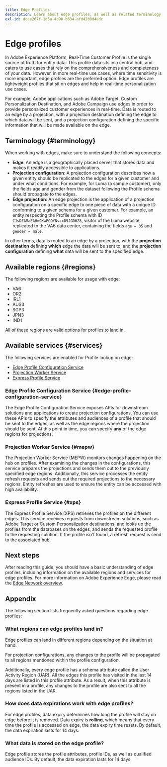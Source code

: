 ```yaml
---
title: Edge Profiles
description: Learn about edge profiles, as well as related terminology, available regions for edge profiles, as well as available services for edge profiles.
exl-id: dcae267f-1d5a-4e90-b634-afd42b0d4edc
---
```

# Edge profiles

In Adobe Experience Platform, Real-Time Customer Profile is the single source of truth for entity data. This profile data sits in a central hub, and caters to use cases that rely on the comprehensiveness and completeness of your data. However, in more real-time use cases, where time sensitivity is more important, edge profiles are the preferred option. Edge profiles are lightweight profiles that sit on edges and help in real-time personalization use cases. 

For example, Adobe applications such as Adobe Target, Custom Personalization Destination, and Adobe Campaign use edges in order to provide personalized customer experiences in real-time. Data is routed to an edge by a projection, with a projection destination defining the edge to which data will be sent, and a projection configuration defining the specific information that will be made available on the edge. 

## Terminology {#terminology}

When working with edges, make sure to understand the following concepts:

- **Edge**: An edge is a geographically placed server that stores data and makes it readily accessible to applications.
- **Projection configuration**: A projection configuration describes how a given entity should be replicated to the edges for a given customer and under what conditions. For example, for Luma (a sample customer), only the fields age and gender from the dataset following the Profile schema should propagate to the edges.
- **Edge projection**: An edge projection is the application of a projection configuration on a specific edge to one piece of data with a unique ID conforming to a given schema for a given customer. For example, an entity respecting the Profile schema with ID `CJsDEAMaEAHmCKwPCQYNvzxD9JGDHZ8`, visitor of the Luma website, replicated to the VA6 data center, containing the fields `age = 35` and `gender = male`.

In other terms, data is routed to an edge by a projection, with the **projection destination** defining **which** edge the data will be sent to, and the **projection configuration** defining **what** data will be sent to the specified edge.

## Available regions {#regions}

The following regions are available for usage with edge:

- VA6
- OR2
- IRL1
- AUS3
- SGP3
- JPN3
- IND1

All of these regions are valid options for profiles to land in. 

## Available services {#services}

The following services are enabled for Profile lookup on edge:

- [Edge Profile Configuration Service](#edge-profile-configuration-service)
- [Projection Worker Service](#mepw)
- [Express Profile Service](#xps)

### Edge Profile Configuration Service {#edge-profile-configuration-service}

The Edge Profile Configuration Service exposes APIs for downstream solutions and applications to create projection configurations. You can use these APIs to specify the attributes and audiences of a profile that should be sent to the edges, as well as the edge regions where the projection should be sent. At this point in time, you can specify **any** of the edge regions for projections.

### Projection Worker Service {#mepw}

The Projection Worker Service (MEPW) monitors changes happening on the hub on profiles. After examining the changes in the configurations, this service prepares the projections and sends them out to the previously specified edge regions. Additionally, this service processes the entity refresh requests and sends out the required projections to the necessary regions. Entity refreshes are used to ensure the entity can be accessed with high availability.

### Express Profile Service {#xps}

The Express Profile Service (XPS) retrieves the profiles on the different edges. This service receives requests from downstream solutions, such as Adobe Target or Custom Personalization destinations, and looks up the profiles from the databases on the edges, and sends the requested profile to the requesting solution. If the profile isn't found, a refresh request is send to the associated hub.

## Next steps

After reading this guide, you should have a basic understanding of edge profiles, including information on the available regions and services for edge profiles. For more information on Adobe Experience Edge, please read the [Edge Network overview](../web-sdk/home.md#edge-network).

## Appendix

The following section lists frequently asked questions regarding edge profiles:

### What regions can edge profiles land in?

Edge profiles can land in different regions depending on the situation at hand.

For projection configurations, any changes to the profile will be propagated to all regions mentioned within the profile configuration.

Additionally, every edge profile has a schema attribute called the User Activity Region (UAR). All the edges this profile has visited in the last 14 days are listed in this profile attribute. As a result, when this attribute is present in a profile, any changes to the profile are also sent to all the regions listed in the UAR.

### How does data expirations work with edge profiles?

For edge profiles, data expiry determines how long the profile will stay on edge before it is removed. Data expiry is **rolling**, which means that every time the profile is accessed on edge, the data expiry time resets. By default, the data expiration lasts for 14 days.

### What data is stored on the edge profile?

Edge profile stores the profile attributes, profile IDs, as well as qualified audience IDs. By default, the data expiration lasts for 14 days.
